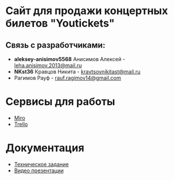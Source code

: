 # Сайт для продажи концертных билетов "Youtickets"
## Связь с разработчиками:

* **aleksey-anisimov5568** Анисимов Алексей - leha.anisimov.2013@mail.ru
* **NKst36** Кравцов Никита - kravtsovnikitast@mail.ru
* Рагимов Рауф - rauf.ragimov14@gmail.com

# Сервисы для работы

* [Miro](https://miro.com/app/board/o9J_lLkesTc=/)
* [Trello](https://trello.com/b/RozRmUPK/tips)

# Документация

* [Техническое задание](https://github.com/Tickets1/Tips/blob/main/Documents/TZ_itog.docx)
* [Видео презентации](https://youtu.be/HycjgQOPrWY)
